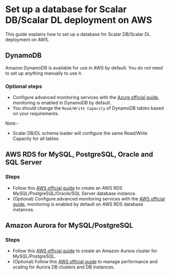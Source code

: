 # Set up a database for Scalar DB/Scalar DL deployment on AWS

This guide explains how to set up a database for Scalar DB/Scalar DL deployment on AWS.

## DynamoDB

Amazon DynamoDB is available for use in AWS by default. You do not need to set up anything manually to use it.

### Optional steps

* Configure advanced monitoring services with the [Azure official guide](https://docs.aws.amazon.com/amazondynamodb/latest/developerguide/monitoring-automated-manual.html), monitoring is enabled in DynamoDB by default.
* You should change the `Read/Write Capacity` of DynamoDB tables based on your requirements.

Note:-

* Scalar DB/DL schema loader will configure the same Read/Write Capacity for all tables.

## AWS RDS for MySQL, PostgreSQL, Oracle and SQL Server

### Steps

* Follow this [AWS official guide](https://docs.aws.amazon.com/AmazonRDS/latest/UserGuide/USER_CreateDBInstance.html) to create an AWS RDS MySQL/PostgreSQL/Oracle/SQL Server database instance.
* (Optional) Configure advanced monitoring services with the [AWS official guide](https://docs.aws.amazon.com/AmazonRDS/latest/UserGuide/CHAP_Monitoring.html), monitoring is enabled by default on AWS RDS database instances.


## Amazon Aurora for MySQL/PostgreSQL

### Steps

* Follow this [AWS official guide](https://docs.aws.amazon.com/AmazonRDS/latest/AuroraUserGuide/Aurora.CreateInstance.html) to create an Amazon Aurora cluster for MySQL/PostgreSQL.
* (Optional) Follow this [AWS official guide](https://docs.aws.amazon.com/AmazonRDS/latest/AuroraUserGuide/Aurora.Managing.Performance.html) to manage performance and scaling for Aurora DB clusters and DB instances.